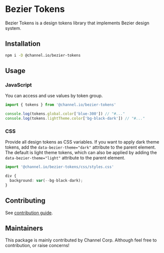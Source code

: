 # Bezier Tokens

Bezier Tokens is a design tokens library that implements Bezier design system.

## Installation

```bash
npm i -D @channel.io/bezier-tokens
```

## Usage

### JavaScript

You can access and use values by token group.

```ts
import { tokens } from '@channel.io/bezier-tokens'

console.log(tokens.global.color['blue-300']) // "#..."
console.log(tokens.lightTheme.color['bg-black-dark']) // "#..."
```

### CSS

Provide all design tokens as CSS variables. If you want to apply dark theme tokens, add the `data-bezier-theme="dark"` attribute to the parent element. The default is light theme tokens, which can also be applied by adding the `data-bezier-theme="light"` attribute to the parent element.

```ts
import '@channel.io/bezier-tokens/css/styles.css'

div {
  background: var(--bg-black-dark);
}
```

## Contributing

See [contribution guide](https://github.com/channel-io/bezier-react/wiki/Contribute).

## Maintainers

This package is mainly contributed by Channel Corp. Although feel free to contribution, or raise concerns!

